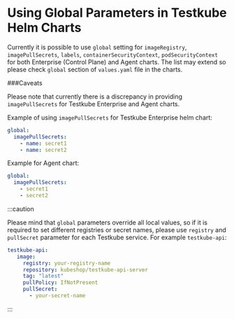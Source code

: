 # Using Global Parameters in Testkube Helm Charts  

Currently it is possible to use `global` setting for `imageRegistry`, `imagePullSecrets`, `labels`, `containerSecurityContext`, `podSecurityContext` for both Enterprise (Control Plane) and Agent charts. The list may extend so please check `global` section of  `values.yaml` file in the charts.

###Caveats

Please note that currently there is a discrepancy in providing `imagePullSecrets` for Testkube Enterprise and Agent charts.

Example of using `imagePullSecrets` for Testkube Enterprise helm chart:
```yaml
global:
  imagePullSecrets: 
    - name: secret1
    - name: secret2
```
Example for Agent chart:
```yaml
global:
  imagePullSecrets: 
    - secret1
    - secret2
```

:::caution

Please mind that `global` parameters override all local values, so if it is required to set different registries or secret names, please use `registry` and `pullSecret` parameter for each Testkube service. For example `testkube-api`:
```yaml
testkube-api:
   image: 
     registry: your-registry-name
     repository: kubeshop/testkube-api-server
     tag: "latest"
     pullPolicy: IfNotPresent
     pullSecret: 
       - your-secret-name

```
:::
